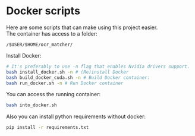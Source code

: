 # Docker scripts
Here are some scripts that can make using this project easier.\
The container has access to a folder:
```
/$USER/$HOME/ocr_matcher/
```
Install Docker:

```bash 
# It's preferably to use -n flag that enables Nvidia drivers support.
bash install_docker.sh -n # (Re)install Docker
bash build_docker_cuda.sh -n # Build Docker container:
bash run_docker.sh -n # Run Docker container
```

You can access the running container:
```bash
bash into_docker.sh
```
Also you can install python requirements without docker:
```bash
pip install -r requirements.txt
```
